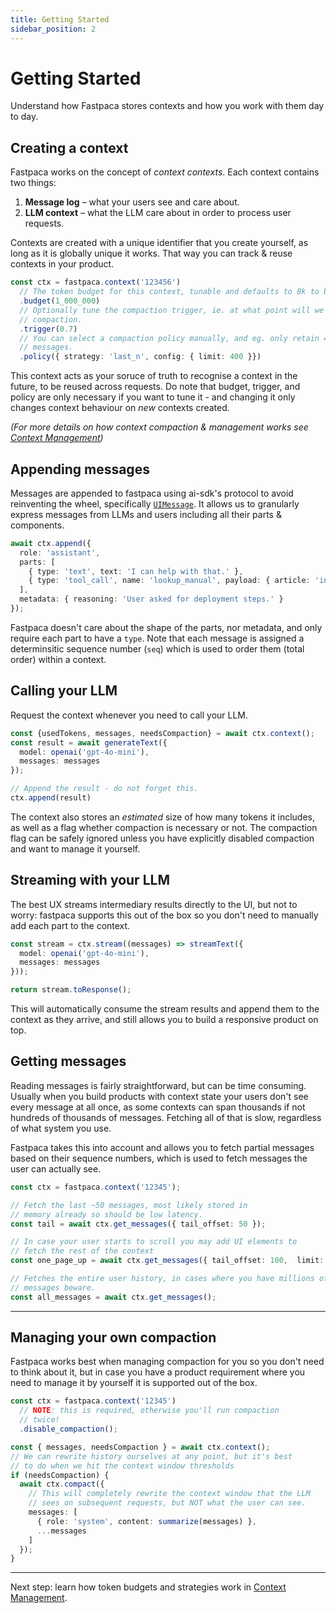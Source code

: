 ```yaml
---
title: Getting Started
sidebar_position: 2
---
```


# Getting Started

Understand how Fastpaca stores contexts and how you work with them day to day.

## Creating a context

Fastpaca works on the concept of *context contexts*. Each context contains two things:

1. **Message log** – what your users see and care about.
2. **LLM context** – what the LLM care about in order to process user requests.

Contexts are created with a unique identifier that you create yourself, as long as it is globally unique it works. That way you can track & reuse contexts in your product.

```typescript
const ctx = fastpaca.context('123456')
  // The token budget for this context, tunable and defaults to 8k to be conservative.
  .budget(1_000_000)  
  // Optionally tune the compaction trigger, ie. at what point will we trigger
  // compaction.
  .trigger(0.7)
  // You can select a compaction policy manually, and eg. only retain 400 
  // messages.
  .policy({ strategy: 'last_n', config: { limit: 400 }})
```

This context acts as your soruce of truth to recognise a context in the future, to be reused across requests. Do note that budget, trigger, and policy are only necessary if you want to tune it - and changing it only changes context behaviour on _new_ contexts created.

*(For more details on how context compaction & management works see [Context Management](./context-management.md))*

## Appending messages

Messages are appended to fastpaca using ai-sdk's protocol to avoid reinventing the wheel, specifically [`UIMessage`](https://ai-sdk.dev/docs/reference/ai-sdk-core/ui-message). It allows us to granularly express messages from LLMs and users including all their parts & components.

```typescript
await ctx.append({
  role: 'assistant',
  parts: [
    { type: 'text', text: 'I can help with that.' },
    { type: 'tool_call', name: 'lookup_manual', payload: { article: 'installing' } }
  ],
  metadata: { reasoning: 'User asked for deployment steps.' }
});
```

Fastpaca doesn't care about the shape of the parts, nor metadata, and only require each part to have a `type`. Note that each message is assigned a determinsitic sequence number (`seq`) which is used to order them (total order) within a context.

## Calling your LLM

Request the context whenever you need to call your LLM.

```typescript
const {usedTokens, messages, needsCompaction} = await ctx.context();
const result = await generateText({
  model: openai('gpt-4o-mini'),
  messages: messages
});

// Append the result - do not forget this.
ctx.append(result)
```

The context also stores an *estimated* size of how many tokens it includes, as well as a flag whether compaction is necessary or not. The compaction flag can be safely ignored unless you have explicitly disabled compaction and want to manage it yourself.

## Streaming with your LLM

The best UX streams intermediary results directly to the UI, but not to worry: fastpaca supports this out of the box so you don't need to manually add each part to the context.

```typescript
const stream = ctx.stream((messages) => streamText({
  model: openai('gpt-4o-mini'),
  messages: messages
}));

return stream.toResponse();
```

This will automatically consume the stream results and append them to the context as they arrive, and still allows you to build a responsive product on top.

## Getting messages

Reading messages is fairly straightforward, but can be time consuming. Usually when you build products with context state your users don't see every message at all once, as some contexts can span thousands if not hundreds of thousands of messages. Fetching all of that is slow, regardless of what system you use.

Fastpaca takes this into account and allows you to fetch partial messages based on their sequence numbers, which is used to fetch messages the user can actually see.

```typescript
const ctx = fastpaca.context('12345');

// Fetch the last ~50 messages, most likely stored in
// memory already so should be low latency.
const tail = await ctx.get_messages({ tail_offset: 50 });

// In case your user starts to scroll you may add UI elements to 
// fetch the rest of the context
const one_page_up = await ctx.get_messages({ tail_offset: 100,  limit: 50 });

// Fetches the entire user history, in cases where you have millions of
// messages beware.
const all_messages = await ctx.get_messages();
```

---

## Managing your own compaction

Fastpaca works best when managing compaction for you so you don't need to think about it, but in case you have a product requirement where you need to manage it by yourself it is supported out of the box.

```typescript
const ctx = fastpaca.context('12345')
  // NOTE: this is required, otherwise you'll run compaction
  // twice!
  .disable_compaction();

const { messages, needsCompaction } = await ctx.context();
// We can rewrite history ourselves at any point, but it's best
// to do when we hit the context window thresholds
if (needsCompaction) {
  await ctx.compact({
    // This will completely rewrite the context window that the LLM
    // sees on subsequent requests, but NOT what the user can see.
    messages: [
      { role: 'system', content: summarize(messages) }, 
      ...messages
    ]
  });
}
```

---

Next step: learn how token budgets and strategies work in [Context Management](./context-management.md).
